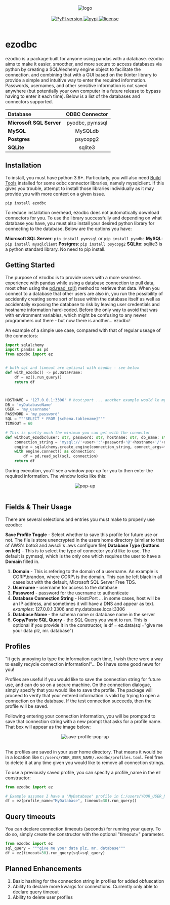 <div align="center">
  <img src="imgs/logo.jpg" alt="logo"/>
</div>

<br/>

<div align="center">
  <!-- Python version -->
  <a href="https://pypi.python.org/pypi/ezodbc">
    <img src="https://img.shields.io/badge/python-3.x-blue.svg?style=for-the-badge" alt="PyPI version"/>
  </a>
  <!-- PyPi -->
  <a href="https://pypi.org/project/ezodbc/">
    <img src="https://img.shields.io/pypi/v/ezodbc.svg?style=for-the-badge" alt="pypi" />
  </a>
  <!-- License -->
  <a href="https://opensource.org/licenses/MIT">
    <img src="https://img.shields.io/badge/license-BSD-green.svg?style=for-the-badge" alt="license"/>
  </a>
</div>

<br/>


# ezodbc

ezodbc is a package built for anyone using pandas with a database. ezodbc aims to make it easier, smoother, and more secure to access databases via python by creating a SQLAlechemy engine object to facilitate the connection. and combining that with a GUI based on the tkinter library to provide a simple and intuitive way to enter the required information. Passwords, usernames, and other sensitive information is not saved anywhere (but potentially your own computer in a future release to bypass having to enter it each time). Below is a list of the databases and connectors supported.


| Database                   |  ODBC Connector  | 
|:---------------------------|:----------------:|
| **Microsoft SQL Server**   | pyodbc, pymssql  |
| **MySQL**                  | MySQLdb          |
| **Postgres**               | psycopg2         |
| **SQLite**                 | sqlite3          |


## Installation

To install, you must have python 3.6+. Particularly, you will also need [Build Tools](https://www.microsoft.com/en-us/download/details.aspx?id=58317) installed for some odbc connector libraries, namely mysqlclient. If this gives you trouble, attempt to install those libraries individually as it may provide you with more context on a given issue.

`pip install ezodbc`

To reduce installation overhead, ezodbc does not automatically download connectors for you. To use the library successfully and depending on what database you have, you must also install your desired python library for connecting to the database. Below are the options you have:

__Microsoft SQL Server__: `pip install pymssql` or `pip install pyodbc`
__MySQL__: `pip install mysqlclient` 
__Postgres__: `pip install psycopg2`
__SQLite__: sqlite3 is a python standard library. No need to pip install.


## Getting Started

The purpose of ezodbc is to provide users with a more seamless experience with pandas while using a database connection to pull data, most often using the [pd.read_sql()](https://pandas.pydata.org/pandas-docs/stable/reference/api/pandas.read_sql.html) method to retrieve that data. When you connect to a database that other users are also in, you run the possibility of accidently creating some sort of issue within the database itself as well as accidentally exposing the database to risk by leaving user credentials and hostname information hard-coded. Before the only way to avoid that was with environment variables, which might be confusing to any newer programmers out there - but now there is another... ezodbc!

An example of a simple use case, compared with that of regular useage of the connectors:
```python
import sqlalchemy
import pandas as pd
from ezodbc import ez


# both sql and timeout are optional with ezodbc - see below
def with_ezodbc() -> pd.DataFrame:
    df = ez().run_query()
    return df



HOSTNAME = '127.0.0.1:3306' # host:port ... another example would le my.database.local:3306 if there is a DNS
DB = 'myDatabaseName'
USER = 'my_username'
PASSWORD = 'my_password'
SQL = """SELECT * FROM [schema.tablename]"""
TIMEOUT = 60

# This is pretty much the minimum you can get with the connector
def without_ezodbc(user: str, password: str, hostname: str, db_name: str, sql: str, timeout: int = 30) -> pd.DataFrame:
    connection_string = 'mysql://'+user+':'+password+'@'+hostname+'/'+db_name
    engine = sqlalchemy.create_engine(connection_string, connect_args={'connect_timeout': 30}})
    with engine.connect() as connection:
        df = pd.read_sql(sql, connection)
    return df

```

During execution, you'll see a window pop-up for you to then enter the required information. The window looks like this:
<br/>
<div align="center">
  <img src="imgs/popup.JPG" alt="pop-up"/>
</div>
<br/>


## Fields & Their Usage

There are several selections and entries you must make to properly use ezodbc:

__Save Profile Toggle__ - Select whether to save this profile for future use or not. The file is store unencrypted in the users home directory (similar to that of AWS's boto3 and awscli's .aws configure file)
__Database Type (buttons on left)__ - This is to select the type of connector you'd like to use. The default is pymssql, which is the only one which requires the user to have a __Domain__ filled in.

1. __Domain__ - This is refering to the domain of a username. An example is CORP\brandon, where CORP\ is the domain. This can be left black in all cases but with the default, Microsoft SQL Server Free TDS.
2. __Username__ - username for access to the database
3. __Password__ - password for the username to authenticate
4. __Database Connection String__ - Host:Port ... in some cases, host will be an IP address, and sometimes it will have a DNS and appear as text. _examples_: 127.0.0.1:3306 and my.database.local:3306
5. __Database Name__ - the schema name or database name in the server 
6. __Copy/Paste SQL Query__ - the SQL Query you want to run. This is optional if you provide it in the constructor, ie df = ez.data(sql="give me your data plz, mr. database")





## Profiles

"It gets annoying to type the information each time, I wish there were a way to easily recycle connection information!"... Do I have some good news for you!

Profiles are useful if you would like to save the connection string for future use, and can do so on a secure machine. On the connection dialogue, simply specify that you would like to save the profile. The package will proceed to verify that your entered information is valid by trying to open a connection on the database. If the test connection succeeds, then the profile will be saved.

Following entering your connection information, you will be prompted to save that connection string with a new prompt that asks for a profile name. That box will appear as the image below:
<br/>
<div align="center">
  <img src="imgs/save_profile.JPG" alt="save-profile-pop-up"/>
</div>
<br/>

The profiles are saved in your user home directory. That means it would be in a location like `C:/users/YOUR_USER_NAME/.ezodbc/profiles.toml`. Feel free to delete it at any time given you would like to remove all connection strings.

To use a previously saved profile, you can specify a profile_name in the ez constructor:

```python
from ezodbc import ez

# Example assumes I have a "MyDatabase" profile in C:/users/YOUR_USER_NAME/.ezodbc/profiles.toml
df = ez(profile_name="MyDatabase", timeout=30).run_query()

```




## Query timeouts

You can declare connection timeouts (seconds) for running your query. To do so, simply create the constructor with the optional "timeout=" parameter.

```python
from ezodbc import ez
sql_query = """give me your data plz, mr. database"""
df = ez(timeout=30).run_query(sql=sql_query)
```


## Planned Enhancements

1. Basic hashing for the connection string in profiles for added obfuscation
2. Ability to declare more kwargs for connections. Currently only able to declare query timeout
3. Ability to delete user profiles

